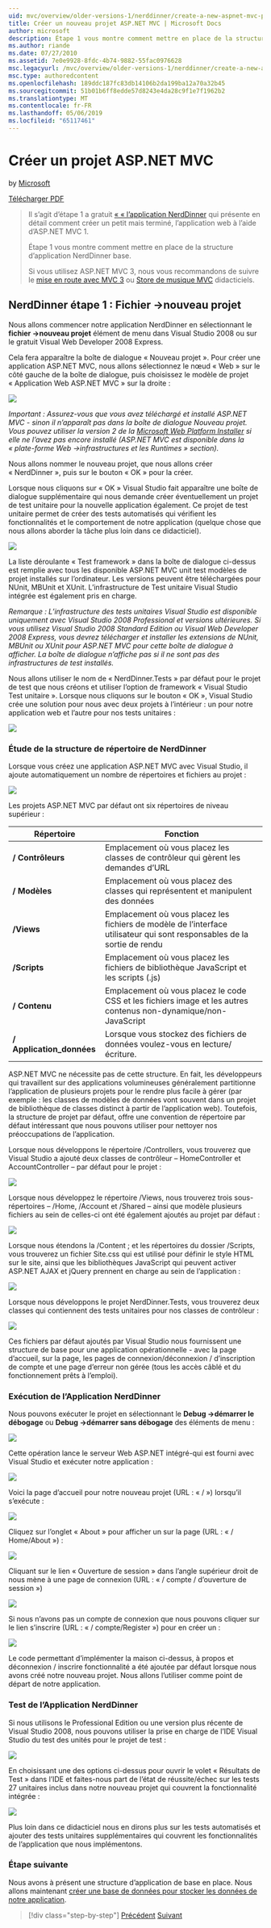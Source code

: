 ```yaml
---
uid: mvc/overview/older-versions-1/nerddinner/create-a-new-aspnet-mvc-project
title: Créer un nouveau projet ASP.NET MVC | Microsoft Docs
author: microsoft
description: Étape 1 vous montre comment mettre en place de la structure d’application NerdDinner base.
ms.author: riande
ms.date: 07/27/2010
ms.assetid: 7e0e9928-8fdc-4b74-9882-55fac0976628
msc.legacyurl: /mvc/overview/older-versions-1/nerddinner/create-a-new-aspnet-mvc-project
msc.type: authoredcontent
ms.openlocfilehash: 189ddc187fc83db14106b2da199ba12a70a32b45
ms.sourcegitcommit: 51b01b6ff8edde57d8243e4da28c9f1e7f1962b2
ms.translationtype: MT
ms.contentlocale: fr-FR
ms.lasthandoff: 05/06/2019
ms.locfileid: "65117461"
---
```

# <a name="create-a-new-aspnet-mvc-project"></a>Créer un projet ASP.NET MVC

by [Microsoft](https://github.com/microsoft)

[Télécharger PDF](http://aspnetmvcbook.s3.amazonaws.com/aspnetmvc-nerdinner_v1.pdf)

> Il s’agit d’étape 1 a gratuit [« « l’application NerdDinner](introducing-the-nerddinner-tutorial.md) qui présente en détail comment créer un petit mais terminé, l’application web à l’aide d’ASP.NET MVC 1.
> 
> Étape 1 vous montre comment mettre en place de la structure d’application NerdDinner base.
> 
> Si vous utilisez ASP.NET MVC 3, nous vous recommandons de suivre le [mise en route avec MVC 3](../../older-versions/getting-started-with-aspnet-mvc3/cs/intro-to-aspnet-mvc-3.md) ou [Store de musique MVC](../../older-versions/mvc-music-store/mvc-music-store-part-1.md) didacticiels.

## <a name="nerddinner-step-1-file-gtnew-project"></a>NerdDinner étape 1 : Fichier -&gt;nouveau projet

Nous allons commencer notre application NerdDinner en sélectionnant le **fichier -&gt;nouveau projet** élément de menu dans Visual Studio 2008 ou sur le gratuit Visual Web Developer 2008 Express.

Cela fera apparaître la boîte de dialogue « Nouveau projet ». Pour créer une application ASP.NET MVC, nous allons sélectionnez le nœud « Web » sur le côté gauche de la boîte de dialogue, puis choisissez le modèle de projet « Application Web ASP.NET MVC » sur la droite :

![](create-a-new-aspnet-mvc-project/_static/image1.png)

*Important : Assurez-vous que vous avez téléchargé et installé ASP.NET MVC - sinon il n’apparaît pas dans la boîte de dialogue Nouveau projet. Vous pouvez utiliser la version 2 de la [Microsoft Web Platform Installer](https://www.microsoft.com/web/downloads/platform.aspx) si elle ne l’avez pas encore installé (ASP.NET MVC est disponible dans la « plate-forme Web -&gt;infrastructures et les Runtimes » section).*

Nous allons nommer le nouveau projet, que nous allons créer « NerdDinner », puis sur le bouton « OK » pour la créer.

Lorsque nous cliquons sur « OK » Visual Studio fait apparaître une boîte de dialogue supplémentaire qui nous demande créer éventuellement un projet de test unitaire pour la nouvelle application également. Ce projet de test unitaire permet de créer des tests automatisés qui vérifient les fonctionnalités et le comportement de notre application (quelque chose que nous allons aborder la tâche plus loin dans ce didacticiel).

![](create-a-new-aspnet-mvc-project/_static/image2.png)

La liste déroulante « Test framework » dans la boîte de dialogue ci-dessus est remplie avec tous les disponible ASP.NET MVC unit test modèles de projet installés sur l’ordinateur. Les versions peuvent être téléchargées pour NUnit, MBUnit et XUnit. L’infrastructure de Test unitaire Visual Studio intégrée est également pris en charge.

*Remarque : L’infrastructure des tests unitaires Visual Studio est disponible uniquement avec Visual Studio 2008 Professional et versions ultérieures. Si vous utilisez Visual Studio 2008 Standard Edition ou Visual Web Developer 2008 Express, vous devrez télécharger et installer les extensions de NUnit, MBUnit ou XUnit pour ASP.NET MVC pour cette boîte de dialogue à afficher. La boîte de dialogue n’affiche pas si il ne sont pas des infrastructures de test installés.*

Nous allons utiliser le nom de « NerdDinner.Tests » par défaut pour le projet de test que nous créons et utiliser l’option de framework « Visual Studio Test unitaire ». Lorsque nous cliquons sur le bouton « OK », Visual Studio crée une solution pour nous avec deux projets à l’intérieur : un pour notre application web et l’autre pour nos tests unitaires :

![](create-a-new-aspnet-mvc-project/_static/image3.png)

### <a name="examining-the-nerddinner-directory-structure"></a>Étude de la structure de répertoire de NerdDinner

Lorsque vous créez une application ASP.NET MVC avec Visual Studio, il ajoute automatiquement un nombre de répertoires et fichiers au projet :

![](create-a-new-aspnet-mvc-project/_static/image4.png)

Les projets ASP.NET MVC par défaut ont six répertoires de niveau supérieur :

| **Répertoire** | **Fonction** |
| --- | --- |
| **/ Contrôleurs** | Emplacement où vous placez les classes de contrôleur qui gèrent les demandes d’URL |
| **/ Modèles** | Emplacement où vous placez des classes qui représentent et manipulent des données |
| **/Views** | Emplacement où vous placez les fichiers de modèle de l’interface utilisateur qui sont responsables de la sortie de rendu |
| **/Scripts** | Emplacement où vous placez les fichiers de bibliothèque JavaScript et les scripts (.js) |
| **/ Contenu** | Emplacement où vous placez le code CSS et les fichiers image et les autres contenus non-dynamique/non-JavaScript |
| **/ Application\_données** | Lorsque vous stockez des fichiers de données voulez-vous en lecture/écriture. |

ASP.NET MVC ne nécessite pas de cette structure. En fait, les développeurs qui travaillent sur des applications volumineuses généralement partitionne l’application de plusieurs projets pour le rendre plus facile à gérer (par exemple : les classes de modèles de données vont souvent dans un projet de bibliothèque de classes distinct à partir de l’application web). Toutefois, la structure de projet par défaut, offre une convention de répertoire par défaut intéressant que nous pouvons utiliser pour nettoyer nos préoccupations de l’application.

Lorsque nous développons le répertoire /Controllers, vous trouverez que Visual Studio a ajouté deux classes de contrôleur – HomeController et AccountController – par défaut pour le projet :

![](create-a-new-aspnet-mvc-project/_static/image5.png)

Lorsque nous développez le répertoire /Views, nous trouverez trois sous-répertoires – /Home, /Account et /Shared – ainsi que modèle plusieurs fichiers au sein de celles-ci ont été également ajoutés au projet par défaut :

![](create-a-new-aspnet-mvc-project/_static/image6.png)

Lorsque nous étendons la /Content ; et les répertoires du dossier /Scripts, vous trouverez un fichier Site.css qui est utilisé pour définir le style HTML sur le site, ainsi que les bibliothèques JavaScript qui peuvent activer ASP.NET AJAX et jQuery prennent en charge au sein de l’application :

![](create-a-new-aspnet-mvc-project/_static/image7.png)

Lorsque nous développons le projet NerdDinner.Tests, vous trouverez deux classes qui contiennent des tests unitaires pour nos classes de contrôleur :

![](create-a-new-aspnet-mvc-project/_static/image8.png)

Ces fichiers par défaut ajoutés par Visual Studio nous fournissent une structure de base pour une application opérationnelle - avec la page d’accueil, sur la page, les pages de connexion/déconnexion / d’inscription de compte et une page d’erreur non gérée (tous les accès câblé et du fonctionnement prêts à l’emploi).

### <a name="running-the-nerddinner-application"></a>Exécution de l’Application NerdDinner

Nous pouvons exécuter le projet en sélectionnant le **Debug -&gt;démarrer le débogage** ou **Debug -&gt;démarrer sans débogage** des éléments de menu :

![](create-a-new-aspnet-mvc-project/_static/image9.png)

Cette opération lance le serveur Web ASP.NET intégré-qui est fourni avec Visual Studio et exécuter notre application :

![](create-a-new-aspnet-mvc-project/_static/image10.png)

Voici la page d’accueil pour notre nouveau projet (URL : « / ») lorsqu’il s’exécute :

![](create-a-new-aspnet-mvc-project/_static/image11.png)

Cliquez sur l’onglet « About » pour afficher un sur la page (URL : « / Home/About ») :

![](create-a-new-aspnet-mvc-project/_static/image12.png)

Cliquant sur le lien « Ouverture de session » dans l’angle supérieur droit de nous mène à une page de connexion (URL : « / compte / d’ouverture de session »)

![](create-a-new-aspnet-mvc-project/_static/image13.png)

Si nous n’avons pas un compte de connexion que nous pouvons cliquer sur le lien s’inscrire (URL : « / compte/Register ») pour en créer un :

![](create-a-new-aspnet-mvc-project/_static/image14.png)

Le code permettant d’implémenter la maison ci-dessus, à propos et déconnexion / inscrire fonctionnalité a été ajoutée par défaut lorsque nous avons créé notre nouveau projet. Nous allons l’utiliser comme point de départ de notre application.

### <a name="testing-the-nerddinner-application"></a>Test de l’Application NerdDinner

Si nous utilisons le Professional Edition ou une version plus récente de Visual Studio 2008, nous pouvons utiliser la prise en charge de l’IDE Visual Studio du test des unités pour le projet de test :

![](create-a-new-aspnet-mvc-project/_static/image15.png)

En choisissant une des options ci-dessus pour ouvrir le volet « Résultats de Test » dans l’IDE et faites-nous part de l’état de réussite/échec sur les tests 27 unitaires inclus dans notre nouveau projet qui couvrent la fonctionnalité intégrée :

![](create-a-new-aspnet-mvc-project/_static/image16.png)

Plus loin dans ce didacticiel nous en dirons plus sur les tests automatisés et ajouter des tests unitaires supplémentaires qui couvrent les fonctionnalités de l’application que nous implémentons.

### <a name="next-step"></a>Étape suivante

Nous avons à présent une structure d’application de base en place. Nous allons maintenant [créer une base de données pour stocker les données de notre application](create-a-database.md).

> [!div class="step-by-step"]
> [Précédent](introducing-the-nerddinner-tutorial.md)
> [Suivant](create-a-database.md)
